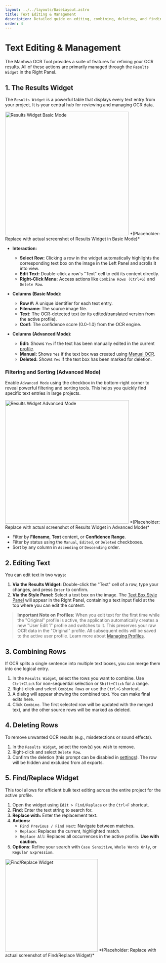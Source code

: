 ```yaml
---
layout: ../../layouts/BaseLayout.astro
title: Text Editing & Management
description: Detailed guide on editing, combining, deleting, and finding/replacing text in the Manhwa OCR Tool.
order: 4
---
```


# Text Editing & Management

The Manhwa OCR Tool provides a suite of features for refining your OCR results. All of these actions are primarily managed through the `Results Widget` in the Right Panel.

## 1. The Results Widget

The `Results Widget` is a powerful table that displays every text entry from your project. It is your central hub for reviewing and managing OCR data.

<img src="/assets/images/results-widget-basic.png" alt="Results Widget Basic Mode" width="400">
*(Placeholder: Replace with actual screenshot of Results Widget in Basic Mode)*

*   **Interaction:**
    *   **Select Row:** Clicking a row in the widget automatically highlights the corresponding text box on the image in the Left Panel and scrolls it into view.
    *   **Edit Text:** Double-click a row's "Text" cell to edit its content directly.
    *   **Right-Click Menu:** Access actions like `Combine Rows (Ctrl+G)` and `Delete Row`.

*   **Columns (Basic Mode):**
    *   **Row #:** A unique identifier for each text entry.
    *   **Filename:** The source image file.
    *   **Text:** The OCR-detected text (or its edited/translated version from the active profile).
    *   **Conf:** The confidence score (0.0-1.0) from the OCR engine.

*   **Columns (Advanced Mode):**
    *   **Edit:** Shows `Yes` if the text has been manually edited in the current [profile](/user-manual/project-management/#managing-profiles).
    *   **Manual:** Shows `Yes` if the text box was created using [Manual OCR](/user-manual/ocr-processing/#2-manual-ocr).
    *   **Deleted:** Shows `Yes` if the text box has been marked for deletion.

### Filtering and Sorting (Advanced Mode)

Enable `Advanced Mode` using the checkbox in the bottom-right corner to reveal powerful filtering and sorting tools. This helps you quickly find specific text entries in large projects.

<img src="/assets/images/results-widget-advanced.png" alt="Results Widget Advanced Mode" width="400">
*(Placeholder: Replace with actual screenshot of Results Widget in Advanced Mode)*

*   Filter by **Filename**, **Text** content, or **Confidence Range**.
*   Filter by status using the `Manual`, `Edited`, or `Deleted` checkboxes.
*   Sort by any column in `Ascending` or `Descending` order.

## 2. Editing Text

You can edit text in two ways:

1.  **Via the Results Widget:** Double-click the "Text" cell of a row, type your changes, and press `Enter` to confirm.
2.  **Via the Style Panel:** Select a text box on the image. The [Text Box Style Panel](/user-manual/text-box-styling/) will appear in the Right Panel, containing a text input field at the top where you can edit the content.

> **Important Note on Profiles:** When you edit text for the first time while the "Original" profile is active, the application automatically creates a new "User Edit 1" profile and switches to it. This preserves your raw OCR data in the "Original" profile. All subsequent edits will be saved to the active user profile. Learn more about [Managing Profiles](/user-manual/project-management/#managing-profiles).

## 3. Combining Rows

If OCR splits a single sentence into multiple text boxes, you can merge them into one logical entry.

1.  In the `Results Widget`, select the rows you want to combine. Use `Ctrl+Click` for non-sequential selection or `Shift+Click` for a range.
2.  Right-click and select `Combine Rows` or use the `Ctrl+G` shortcut.
3.  A dialog will appear showing the combined text. You can make final edits here.
4.  Click `Combine`. The first selected row will be updated with the merged text, and the other source rows will be marked as deleted.

## 4. Deleting Rows

To remove unwanted OCR results (e.g., misdetections or sound effects).

1.  In the `Results Widget`, select the row(s) you wish to remove.
2.  Right-click and select `Delete Row`.
3.  Confirm the deletion (this prompt can be disabled in [settings](/user-manual/settings/)). The row will be hidden and excluded from all exports.

## 5. Find/Replace Widget

This tool allows for efficient bulk text editing across the entire project for the active profile.

1.  Open the widget using `Edit > Find/Replace` or the `Ctrl+F` shortcut.
2.  **Find:** Enter the text string to search for.
3.  **Replace with:** Enter the replacement text.
4.  **Actions:**
    *   `Find Previous / Find Next`: Navigate between matches.
    *   `Replace`: Replaces the current, highlighted match.
    *   `Replace All`: Replaces all occurrences in the active profile. **Use with caution.**
5.  **Options:** Refine your search with `Case Sensitive`, `Whole Words Only`, or `Regular Expression`.

<img src="/assets/images/find-replace-widget.png" alt="Find/Replace Widget" width="300">
*(Placeholder: Replace with actual screenshot of Find/Replace Widget)*